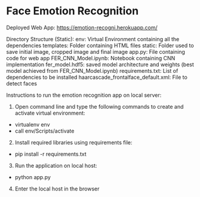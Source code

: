 # Face Emotion Recognition

Deployed Web App:  https://emotion-recogni.herokuapp.com/

Directory Structure (Static):
env: Virtual Environment containing all the dependencies
templates: Folder containing HTML files
static: Folder used to save initial image, cropped image and final image
app.py: File containing code for web app 
FER_CNN_Model.ipynb: Notebook containing CNN implementation
fer_model.hdf5: saved model architecture and weights (best model achieved from FER_CNN_Model.ipynb)
requirements.txt: List of dependencies to be installed
haarcascade_frontalface_default.xml: File to detect faces


Instructions to run the emotion recognition app on local server: 

1. Open command line and type the following commands to create and activate virtual environment: 
  - virtualenv env
  - call env/Scripts/activate
2. Install required libraries using requirements file: 
  - pip install -r requirements.txt
3. Run the application on local host:
  - python app.py
4. Enter the local host in the browser
